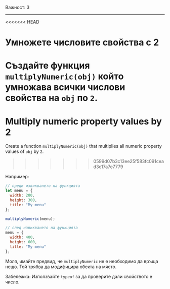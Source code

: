 Важност: 3

---

<<<<<<< HEAD
# Умножете числовите свойства с 2

Създайте функция `multiplyNumeric(obj)` който умножава всички числови свойства на `obj` по `2`.
=======
# Multiply numeric property values by 2

Create a function `multiplyNumeric(obj)` that multiplies all numeric property values of `obj` by `2`.
>>>>>>> 0599d07b3c13ee25f583fc091cead3c17a7e7779

Например:

```js
// преди извикването на функцията
let menu = {
  width: 200,
  height: 300,
  title: "My menu"
};

multiplyNumeric(menu);

// след извикването на функцията
menu = {
  width: 400,
  height: 600,
  title: "My menu"
};
```

Моля, имайте предвид, че `multiplyNumeric` не е необходимо да връща нещо. Той трябва да модифицира обекта на място.

Забележка: Използвайте `typeof` за да проверите дали свойството е число.


